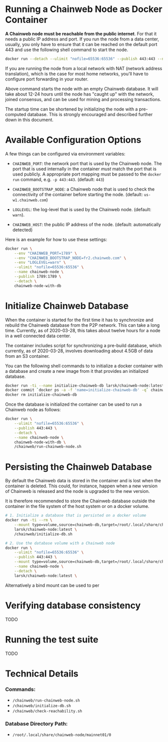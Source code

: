 # Running a Chainweb Node as Docker Container

**A Chainweb node must be reachable from the public internet**. For that it needs
a public IP address and port. If you run the node from a data center, usually,
you only have to ensure that it can be reached on the default port 443 and use
the following shell command to start the node.

```sh
docker run --detach --ulimit "nofile=65536:65536" --publish 443:443 --name chainweb-node larsk/chainweb-node:latest
```

If you are running the node from a local network with NAT (network address
translation), which is the case for most home networks, you'll have to configure
port forwarding in your router.

Above command starts the node with an empty Chainweb database. It will take
about 12-24 hours until the node has "caught up" with the network, joined
consensus, and can be used for mining and processing transactions.

The startup time can be shortened by initializing the node with a pre-computed
database. This is strongly encouraged and described further down in this
document.

# Available Configuration Options

A few things can be configured via environment variables:

*   `CHAINWEB_PORT`: the network port that is used by the Chainweb node.
    The port that is used internally in the container *must* match the port that
    is used publicly. A appropriate port mapping must be passed to the `docker
    run` command, e.g. `-p 443:443`. (default: `443`)

*   `CHAINWEB_BOOTSTRAP_NODE`: a Chainweb node that is used to check the
    connectivity of the container before starting the node. (default:
    `us-w1.chainweb.com`)

*   `LOGLEVEL`: the log-level that is used by the Chainweb node. (default: `warn`).

*   `CHAINWEB_HOST`: the public IP address of the node. (default: automatically
    detected)

Here is an example for how to use these settings:

```sh
docker run \
    --env "CHAINWEB_PORT=1789" \
    --env "CHAINWEB_BOOTSTRAP_NODE=fr2.chainweb.com" \
    --env "LOGLEVEL=warn" \
    --ulimit "nofile=65536:65536" \
    --name chainweb-node \
    --publish 1789:1789 \
    --detach \
    chainweb-node-with-db
```

# Initialize Chainweb Database

When the container is started for the first time it has to synchronize and
rebuild the Chainweb database from the P2P network. This can take a long time.
Currently, as of 2020-03-28, this takes about twelve hours for a node in a well
connected data center.

The container includes script for synchronizing a pre-build database, which
currently, as of 2020-03-28, involves downloading about 4.5GB of data from an S3
container.

You can the following shell commands to to initialize a docker container with a
database and create a new image from it that provides an initialized database.

```sh
docker run -ti --name initialize-chainweb-db larsk/chainweb-node:latest /chainweb/initialize-db.sh
docker commit `docker ps -a -f 'name=initialize-chainweb-db' -q` chainweb-node-with-db
docker rm initialize-chainweb-db
```

Once the database is initialized the container can be used to run a Chainweb node
as follows:

```sh
docker run \
    --ulimit "nofile=65536:65536" \
    --publish 443:443 \
    --detach \
    --name chainweb-node \
    chainweb-node-with-db \
    /chainweb/run-chainweb-node.sh
```

# Persisting the Chainweb Database

By default the Chainweb data is stored in the container and is lost when the
container is deleted. This could, for instance, happen when a new version of
Chainweb is released and the node is upgraded to the new version.

It is therefore recommended to store the Chainweb database outside the container
in the file system of the host system or on a docker volume.

```sh
# 1. Initialize a database that is persisted on a docker volume
docker run -ti --rm \
    --mount type=volume,source=chainweb-db,target=/root/.local/share/chainweb-node/mainnet01/0/ \
    larsk/chainweb-node:latest \
    /chainweb/initialize-db.sh

# 2. Use the database volume with a Chainweb node
docker run \
    --ulimit "nofile=65536:65536" \
    --publish 443:443 \
    --mount type=volume,source=chainweb-db,target=/root/.local/share/chainweb-node/mainnet01/0/ \
    --name chainweb-node \
    --detach \
    larsk/chainweb-node:latest \
```

Alternatively a bind mount can be used to per

# Verifying database consistency

TODO

# Running the test suite

TODO

# Technical Details

### Commands:

* `/chainweb/run-chainweb-node.sh`
* `/chainweb/initialize-db.sh`
* `/chainweb/check-reachability.sh`

### Database Directory Path:

* `/root/.local/share/chainweb-node/mainnet01/0`

